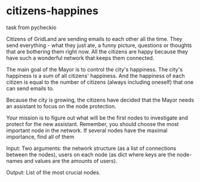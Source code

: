 # citizens-happines
task from pycheckio

Citizens of GridLand are sending emails to each other all the time. They send everything - what they just ate, a funny picture, questions or thoughts that are bothering them right now. All the citizens are happy because they have such a wonderful network that keeps them connected.

The main goal of the Mayor is to control the city's happiness. The city's happiness is a sum of all citizens' happiness. And the happiness of each citizen is equal to the number of citizens (always including oneself) that one can send emails to.

Because the city is growing, the citizens have decided that the Mayor needs an assistant to focus on the node protection.

Your mission is to figure out what will be the first nodes to investigate and protect for the new assistant. Remember, you should choose the most important node in the network. If several nodes have the maximal importance, find all of them

Input: Two arguments: the network structure (as a list of connections between the nodes), users on each node (as dict where keys are the node-names and values are the amounts of users).

Output: List of the most cruсial nodes.
